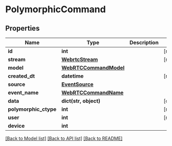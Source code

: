 # PolymorphicCommand


## Properties
Name | Type | Description | Notes
------------ | ------------- | ------------- | -------------
**id** | **int** |  | [readonly] 
**stream** | [**WebrtcStream**](WebrtcStream.md) |  | [readonly] 
**model** | [**WebRTCCommandModel**](WebRTCCommandModel.md) |  | 
**created_dt** | **datetime** |  | [readonly] 
**source** | [**EventSource**](EventSource.md) |  | 
**event_name** | [**WebRTCCommandName**](WebRTCCommandName.md) |  | 
**data** | **dict(str, object)** |  | [optional] 
**polymorphic_ctype** | **int** |  | [readonly] 
**user** | **int** |  | [readonly] 
**device** | **int** |  | 

[[Back to Model list]](../README.md#documentation-for-models) [[Back to API list]](../README.md#documentation-for-api-endpoints) [[Back to README]](../README.md)


